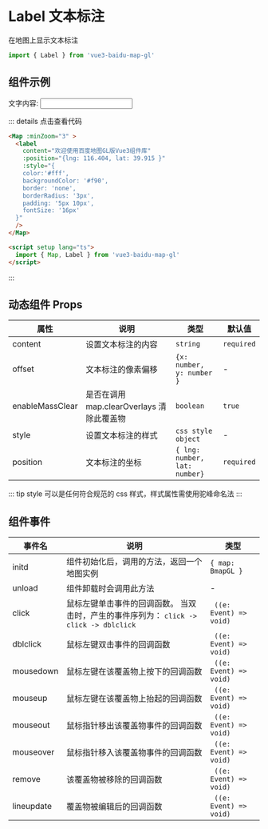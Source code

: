 # Label 文本标注

在地图上显示文本标注

```ts
import { Label } from 'vue3-baidu-map-gl'
```

## 组件示例

<div>
文字内容: <input class="my-input" type="text" v-model="content">
<Map
  :minZoom="3"
  
>
  <Label
    :content="content"
    :position="{lng: 116.404, lat: 39.915 }"
    :style="{
      color:'#fff',
      backgroundColor: '#f90',
      border: 'none',
      borderRadius: '3px',
      padding: '5px 10px',
      fontSize: '16px'
    }"
  />
</Map>
</div>

<script setup lang="ts">
  import { ref } from 'vue'
  const content = ref<string>('欢迎使用百度地图GL版Vue3组件库')
  
</script>

::: details 点击查看代码

<!-- prettier-ignore -->
```html
<Map :minZoom="3" >
  <label
    content="欢迎使用百度地图GL版Vue3组件库"
    :position="{lng: 116.404, lat: 39.915 }"
    :style="{
    color:'#fff',
    backgroundColor: '#f90',
    border: 'none',
    borderRadius: '3px',
    padding: '5px 10px',
    fontSize: '16px'
  }"
  />
</Map>

<script setup lang="ts">
  import { Map, Label } from 'vue3-baidu-map-gl'
</script>
```

:::

## 动态组件 Props

| 属性            | 说明                                      | 类型                           | 默认值     |
| --------------- | ----------------------------------------- | ------------------------------ | ---------- |
| content         | 设置文本标注的内容                        | `string `                      | `required` |
| offset          | 文本标注的像素偏移                        | `{x: number, y: number } `     | -          |
| enableMassClear | 是否在调用 map.clearOverlays 清除此覆盖物 | `boolean `                     | `true `    |
| style           | 设置文本标注的样式                        | `css style object `            | -          |
| position        | 文本标注的坐标                            | `{ lng: number, lat: number} ` | `required` |

::: tip
style 可以是任何符合规范的 css 样式，样式属性需使用驼峰命名法
:::

## 组件事件

| 事件名     | 说明                                                                                   | 类型                    |
| ---------- | -------------------------------------------------------------------------------------- | ----------------------- |
| initd      | 组件初始化后，调用的方法，返回一个地图实例                                             | `{ map: BmapGL }`       |
| unload     | 组件卸载时会调用此方法                                                                 | -                       |
| click      | 鼠标左键单击事件的回调函数。 当双击时，产生的事件序列为： `click -> click -> dblclick` | ` ((e: Event) => void)` |
| dblclick   | 鼠标左键双击事件的回调函数                                                             | ` ((e: Event) => void)` |
| mousedown  | 鼠标左键在该覆盖物上按下的回调函数                                                     | ` ((e: Event) => void)` |
| mouseup    | 鼠标左键在该覆盖物上抬起的回调函数                                                     | ` ((e: Event) => void)` |
| mouseout   | 鼠标指针移出该覆盖物事件的回调函数                                                     | ` ((e: Event) => void)` |
| mouseover  | 鼠标指针移入该覆盖物事件的回调函数                                                     | ` ((e: Event) => void)` |
| remove     | 该覆盖物被移除的回调函数                                                               | ` ((e: Event) => void)` |
| lineupdate | 覆盖物被编辑后的回调函数                                                               | ` ((e: Event) => void)` |
